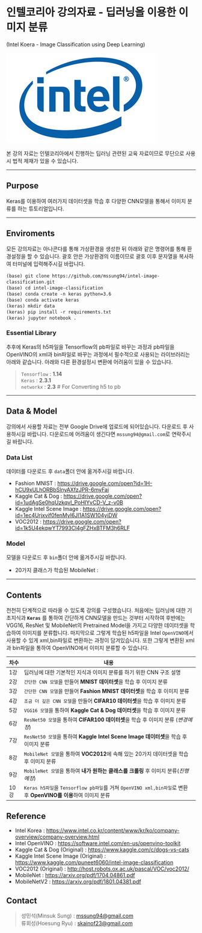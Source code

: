 # 인텔코리아 강의자료 - 딥러닝을 이용한 이미지 분류
(Intel Koera - Image Classification using Deep Learning)

![](./img/intel-logo.jpg)

본 강의 자료는 인텔코리아에서 진행하는 딥러닝 관련된 교육 자료이므로 무단으로 사용시 법적 제재가 있을 수 있습니다. 

---

## Purpose
Keras를 이용하여 여러가지 데이터셋을 학습 후 다양한 CNN모델을 통해서 이미지 분류를 하는 튜토리얼입니다.

---

## Enviroments
모든 강의자료는 아나콘다를 통해 가상환경을 생성한 뒤 아래와 같은 명령어를 통해 환경설정을 할 수 있습니다.
괄호 안은 가상환경의 이름이므로 괄호 이후 문자열을 복사하여 터미널에 입력해주시길 바랍니다. 
```
(base) git clone https://github.com/mssung94/intel-image-classification.git
(base) cd intel-image-classification
(base) conda create -n keras python=3.6
(base) conda activate keras
(keras) mkdir data
(keras) pip install -r requirements.txt
(keras) jupyter notebook .
```

### Essential Library  
추후에 Keras의 h5파일을 Tensorflow의 pb파일로 바꾸는 과정과 pb파일을 OpenVINO의 xml과 bin파일로 바꾸는 과정에서 필수적으로 사용되는 라이브러리는 아래와 같습니다. 아래와 다른 환경설정시 변환에 어려움이 있을 수 있습니다.
> `Tensorflow` : **1.14**  
> `Keras` : **2.3.1**  
> `networkx` : **2.3** # For Converting h5 to pb

---

## Data & Model
강의에서 사용할 자료는 전부 Google Drive에 업로드에 되어있습니다. 다운로드 후 사용하시길 바랍니다.
다운로드에 어려움이 생긴다면 `mssung94@gmail.com`로 연락주시길 바랍니다.

### Data List
데이터를 다운로드 후 `data`폴더 안에 옮겨주시길 바랍니다.
- Fashion MNIST : https://drive.google.com/open?id=1H-hCU9xULhORBbSlnyAXfzJPR-6myFai
- Kaggle Cat & Dog : https://drive.google.com/open?id=1udAgSe0hqUzkqvl_PoHIYvCD-V_z-v0B
- Kaggle Intel Scene Image : https://drive.google.com/open?id=1ec4Urjxvif0fenMyl6Jl1A1SW104yiDW
- VOC2012 : https://drive.google.com/open?id=1k5U4ekqwYT7993Cl4gFZHxBTFM3h6RLF

### Model
모델을 다운로드 후 `bin`폴더 안에 옮겨주시길 바랍니다.
- 20가지 클래스가 학습된 MobileNet : 

---

## Contents
천천히 단계적으로 따라올 수 있도록 강의를 구성했습니다. 처음에는 딥러닝에 대한 기초지식과 **`Keras`** 를 통하여 간단하게 CNN모델을 만드는 것부터 시작하여 후반에는 VGG16, ResNet 및 MobileNet의 Pretrained Model을 가지고 다양한 데이터셋을 학습하여 이미지를 분류합니다. 마지막으로 그렇게 학습된 h5파일을 Intel `OpenVINO`에서 사용할 수 있게 xml,bin파일로 변환하는 과정이 담겨있습니다. 또한 그렇게 변환된 xml과 bin파일을 통하여 OpenVINO에서 이미지 분류할 수 있습니다.

|차수|내용|
|---|---|
|1강 |딥러닝에 대한 기본적인 지식과 이미지 분류를 하기 위한 CNN 구조 설명|
|2강 |`간단한 CNN 모델`을 만들어 **MNIST 데이터셋**을 학습 후 이미지 분류|
|3강 |`간단한 CNN 모델`을 만들어 **Fashion MNIST 데이터셋**을 학습 후 이미지 분류|
|4강 |`조금 더 깊은 CNN 모델`을 만들어 **CIFAR10 데이터셋**을 학습 후 이미지 분류|
|5강 |`VGG16 모델`을 통하여 **Kaggle Cat & Dog 데이터셋**을 학습 후 이미지 분류|
|6강 |`ResNet50 모델`을 통하여 **CIFAR100 데이터셋**을 학습 후 이미지 분류 (*변경예정*)|
|7강 |`ResNet50 모델`을 통하여 **Kaggle Intel Scene Image 데이터셋**을 학습 후 이미지 분류|
|8강 |`MobileNet 모델`을 통하여 **VOC2012**에 속해 있는 20가지 데이터셋을 학습 후 이미지 분류|
|9강 |`MobileNet 모델`을 통하여 **내가 원하는 클래스를 크롤링** 후 이미지 분류(*진행예정*)| 
|10강|`Keras h5파일`을 `Tensorflow pb파일`를 거쳐 `OpenVINO xml,bin파일`로 변환 후 **OpenVINO를 이용**하여 이미지 분류| 

## Reference
- Intel Korea : https://www.intel.co.kr/content/www/kr/ko/company-overview/company-overview.html
- Intel OpenVINO : https://software.intel.com/en-us/openvino-toolkit
- Kaggle Cat & Dog (Original) : https://www.kaggle.com/c/dogs-vs-cats
- Kaggle Intel Scene Image (Original) : https://www.kaggle.com/puneet6060/intel-image-classification
- VOC2012 (Original) : http://host.robots.ox.ac.uk/pascal/VOC/voc2012/
- MobileNet : https://arxiv.org/pdf/1704.04861.pdf
- MobileNetV2 : https://arxiv.org/pdf/1801.04381.pdf

## Contact
> 성민석(Minsuk Sung) : mssung94@gmail.com  
> 류회성(Hoesung Ryu) : skainof23@gmail.com
